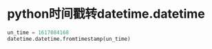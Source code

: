 # python时间戳转datetime.datetime

```python
un_time = 1617084168
datetime.datetime.fromtimestamp(un_time)
```

